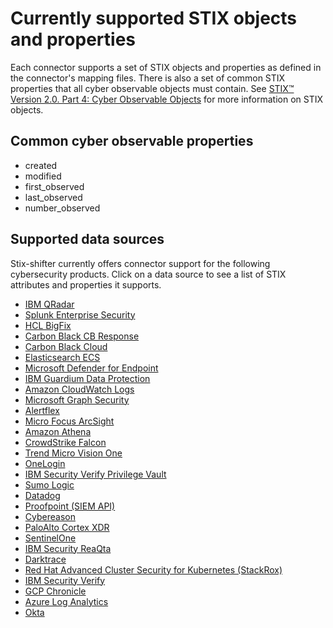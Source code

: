 # Currently supported STIX objects and properties
Each connector supports a set of STIX objects and properties as defined in the connector's mapping files. There is also a set of common STIX properties that all cyber observable objects must contain. See [STIX™ Version 2.0. Part 4: Cyber Observable Objects](http://docs.oasis-open.org/cti/stix/v2.0/stix-v2.0-part4-cyber-observable-objects.html) for more information on STIX objects.
## Common cyber observable properties
- created
- modified
- first_observed
- last_observed
- number_observed

## Supported data sources
Stix-shifter currently offers connector support for the following cybersecurity products. Click on a data source to see a list of STIX attributes and properties it supports.

- [IBM QRadar](../stix_shifter_modules/qradar/qradar_supported_stix.md)
- [Splunk Enterprise Security](../stix_shifter_modules/splunk/splunk_supported_stix.md)
- [HCL BigFix](../stix_shifter_modules/bigfix/bigfix_supported_stix.md)
- [Carbon Black CB Response](../stix_shifter_modules/carbonblack/carbonblack_supported_stix.md)
- [Carbon Black Cloud](../stix_shifter_modules/cbcloud/cbcloud_supported_stix.md)
- [Elasticsearch ECS](../stix_shifter_modules/elastic_ecs/elastic_ecs_supported_stix.md)
- [Microsoft Defender for Endpoint](../stix_shifter_modules/msatp/msatp_supported_stix.md)
- [IBM Guardium Data Protection](../stix_shifter_modules/guardium/guardium_supported_stix.md)
- [Amazon CloudWatch Logs](../stix_shifter_modules/aws_cloud_watch_logs/aws_cloud_watch_logs_supported_stix.md)
- [Microsoft Graph Security](../stix_shifter_modules/azure_sentinel/azure_sentinel_supported_stix.md)
- [Alertflex](../stix_shifter_modules/alertlfex/alertflex_supported_stix.md)
- [Micro Focus ArcSight](../stix_shifter_modules/arcsight/arcsight_supported_stix.md)
- [Amazon Athena](../stix_shifter_modules/aws_athena/aws_athena_supported_stix.md)
- [CrowdStrike Falcon](../stix_shifter_modules/crowdstrike/crowdstrike_supported_stix.md)
- [Trend Micro Vision One](../stix_shifter_modules/trendmicro_vision_one/trendmicro_vision_one_supported_stix.md)
- [OneLogin](../stix_shifter_modules/onelogin/onelogin_supported_stix.md)
- [IBM Security Verify Privilege Vault](../stix_shifter_modules/secretserver/secretserver_supported_stix.md)
- [Sumo Logic](../stix_shifter_modules/sumologic/sumologic_supported_stix.md)
- [Datadog](../stix_shifter_modules/datadog/datadog_supported_stix.md)
- [Proofpoint (SIEM API)](../stix_shifter_modules/proofpoint/proofpoint_supported_stix.md)
- [Cybereason](../stix_shifter_modules/cybereason/cybereason_supported_stix.md)
- [PaloAlto Cortex XDR](../stix_shifter_modules/paloalto/paloalto_supported_stix.md)
- [SentinelOne](../stix_shifter_modules/stentinelone/sentinelone_supported_stix.md)
- [IBM Security ReaQta](../stix_shifter_modules/reaqta/reaqta_supported_stix.md)
- [Darktrace](../stix_shifter_modules/darktrace/darktrace_supported_stix.md)
- [Red Hat Advanced Cluster Security for Kubernetes (StackRox)](../stix_shifter_modules/rhacs/rhacs_supported_stix.md)
- [IBM Security Verify](../stix_shifter_modules/ibm_security_verify/ibm_security_verify_supported_stix.md)
- [GCP Chronicle](../stix_shifter_modules/gcp_chronicle/gcp_chronicle_supported_stix.md)
- [Azure Log Analytics](../stix_shifter_modules/azure_log_analytics/azure_log_analytics_supported_stix.md)
- [Okta](../stix_shifter_modules/okta/okta_supported_stix.md)
